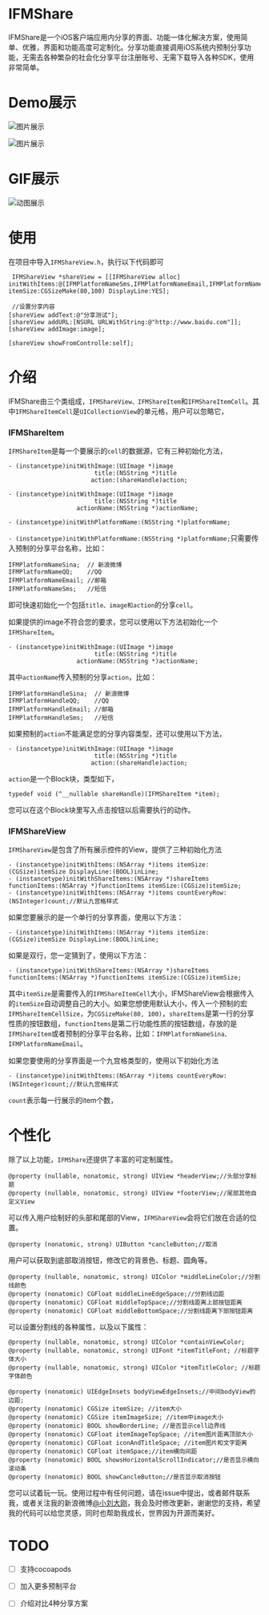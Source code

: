 # IFMShare
IFMShare是一个iOS客户端应用内分享的界面、功能一体化解决方案，使用简单、优雅，界面和功能高度可定制化。分享功能直接调用iOS系统内预制分享功能，无需去各种繁杂的社会化分享平台注册账号、无需下载导入各种SDK，使用非常简单。

# Demo展示

![图片展示](http://upload-images.jianshu.io/upload_images/953487-f3ff921129424626.png?imageMogr2/auto-orient/strip%7CimageView2/2/w/1240)

![图片展示](http://upload-images.jianshu.io/upload_images/953487-fba1892bb8d8bdf0.png?imageMogr2/auto-orient/strip%7CimageView2/2/w/1240)

# GIF展示

![动图展示](http://upload-images.jianshu.io/upload_images/953487-cb7e1184c9026866.png?imageMogr2/auto-orient/strip%7CimageView2/2/w/1240)

# 使用

在项目中导入`IFMShareView.h`，执行以下代码即可

```
 IFMShareView *shareView = [[IFMShareView alloc] initWithItems:@[IFMPlatformNameSms,IFMPlatformNameEmail,IFMPlatformNameQQ,IFMPlatformNameWechat] itemSize:CGSizeMake(80,100) DisplayLine:YES];
 
 //设置分享内容
[shareView addText:@"分享测试"];
[shareView addURL:[NSURL URLWithString:@"http://www.baidu.com"]];
[shareView addImage:image];
    
[shareView showFromControlle:self];
```
# 介绍
IFMShare由三个类组成，`IFMShareView、IFMShareItem`和`IFMShareItemCell`。其中`IFMShareItemCell`是`UICollectionView`的单元格，用户可以忽略它，
### IFMShareItem
`IFMShareItem`是每一个要展示的`cell`的数据源，它有三种初始化方法，

```
- (instancetype)initWithImage:(UIImage *)image
                        title:(NSString *)title
                       action:(shareHandle)action;

- (instancetype)initWithImage:(UIImage *)image
                        title:(NSString *)title
                   actionName:(NSString *)actionName;

- (instancetype)initWithPlatformName:(NSString *)platformName;
```
`- (instancetype)initWithPlatformName:(NSString *)platformName;`只需要传入预制的分享平台名称，比如：

```
IFMPlatformNameSina;  // 新浪微博
IFMPlatformNameQQ;    //QQ
IFMPlatformNameEmail; //邮箱
IFMPlatformNameSms;   //短信
```
即可快速初始化一个包括`title、image和action`的分享`cell`。

如果提供的image不符合您的要求，您可以使用以下方法初始化一个`IFMShareItem`。

```
- (instancetype)initWithImage:(UIImage *)image
                        title:(NSString *)title
                   actionName:(NSString *)actionName;
```
其中`actionName`传入预制的分享`action`，比如：

```
IFMPlatformHandleSina;  // 新浪微博
IFMPlatformHandleQQ;    //QQ
IFMPlatformHandleEmail; //邮箱
IFMPlatformHandleSms;   //短信
```
如果预制的`action`不能满足您的分享内容类型，还可以使用以下方法，

```
- (instancetype)initWithImage:(UIImage *)image
                        title:(NSString *)title
                       action:(shareHandle)action;
```
`action`是一个Block块，类型如下，

```
typedef void (^__nullable shareHandle)(IFMShareItem *item);
```
您可以在这个Block块里写入点击按钮以后需要执行的动作。
### IFMShareView
`IFMShareView`是包含了所有展示控件的View，提供了三种初始化方法

```
- (instancetype)initWithItems:(NSArray *)items itemSize:(CGSize)itemSize DisplayLine:(BOOL)inLine;
- (instancetype)initWithShareItems:(NSArray *)shareItems functionItems:(NSArray *)functionItems itemSize:(CGSize)itemSize;
- (instancetype)initWithItems:(NSArray *)items countEveryRow:(NSInteger)count;//默认九宫格样式
```
如果您要展示的是一个单行的分享界面，使用以下方法：

```
- (instancetype)initWithItems:(NSArray *)items itemSize:(CGSize)itemSize DisplayLine:(BOOL)inLine;
```
如果是双行，您一定猜到了，使用以下方法：

```
- (instancetype)initWithShareItems:(NSArray *)shareItems functionItems:(NSArray *)functionItems itemSize:(CGSize)itemSize;
```
其中`itemSize`是需要传入的`IFMShareItemCell`大小，IFMShareView会根据传入的`itemSize`自动调整自己的大小。如果您想使用默认大小，传入一个预制的宏`IFMShareItemCellSize`，为`CGSizeMake(80, 100)`，`shareItems`是第一行的分享性质的按钮数组，`functionItems`是第二行功能性质的按钮数组，存放的是`IFMShareItem`或者预制的分享平台名称，比如：`IFMPlatformNameSina、IFMPlatformNameEmail`。

如果您要使用的分享界面是一个九宫格类型的，使用以下初始化方法

```
- (instancetype)initWithItems:(NSArray *)items countEveryRow:(NSInteger)count;//默认九宫格样式
```
`count`表示每一行展示的item个数，

# 个性化
除了以上功能，`IFMShare`还提供了丰富的可定制属性。

```
@property (nullable, nonatomic, strong) UIView *headerView;//头部分享标题
@property (nullable, nonatomic, strong) UIView *footerView;//尾部其他自定义View
```
可以传入用户绘制好的头部和尾部的View，`IFMShareView`会将它们放在合适的位置。

```
@property (nonatomic, strong) UIButton *cancleButton;//取消
```
用户可以获取到底部取消按钮，修改它的背景色、标题、圆角等。

```
@property (nullable, nonatomic, strong) UIColor *middleLineColor;//分割线颜色
@property (nonatomic) CGFloat middleLineEdgeSpace;//分割线边距
@property (nonatomic) CGFloat middleTopSpace;//分割线距离上部按钮距离
@property (nonatomic) CGFloat middleBottomSpace;//分割线距离下部按钮距离
```
可以设置分割线的各种属性，以及以下属性：

```
@property (nullable, nonatomic, strong) UIColor *containViewColor;
@property (nullable, nonatomic, strong) UIFont *itemTitleFont; //标题字体大小
@property (nullable, nonatomic, strong) UIColor *itemTitleColor; //标题字体颜色

@property (nonatomic) UIEdgeInsets bodyViewEdgeInsets;//中间bodyView的边距;
@property (nonatomic) CGSize itemSize; //item大小
@property (nonatomic) CGSize itemImageSize; //item中image大小
@property (nonatomic) BOOL showBorderLine; //是否显示cell边界线
@property (nonatomic) CGFloat itemImageTopSpace; //item图片距离顶部大小
@property (nonatomic) CGFloat iconAndTitleSpace; //item图片和文字距离
@property (nonatomic) CGFloat itemSpace;//item横向间距
@property (nonatomic) BOOL showsHorizontalScrollIndicator;//是否显示横向滚动条
@property (nonatomic) BOOL showCancleButton;//是否显示取消按钮
```
您可以试着玩一玩。使用过程中有任何问题，请在issue中提出，或者邮件联系我，或者关注我的新浪微博[@小刘大刚](http://weibo.com/liugangios/home?wvr=5&sudaref=www.baidu.com&retcode=6102)，我会及时修改更新，谢谢您的支持，希望我的代码可以给您灵感，同时也帮助我成长，世界因为开源而美好。

# TODO
* [ ] 支持cocoapods
* [ ] 加入更多预制平台
* [ ] 介绍对比4种分享方案



